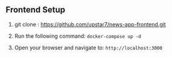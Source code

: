 ## Frontend Setup

1. git clone : https://github.com/upstar7/news-app-frontend.git

2. Run the following command: `docker-compose up -d`

3. Open your browser and navigate to: `http://localhost:3000`

